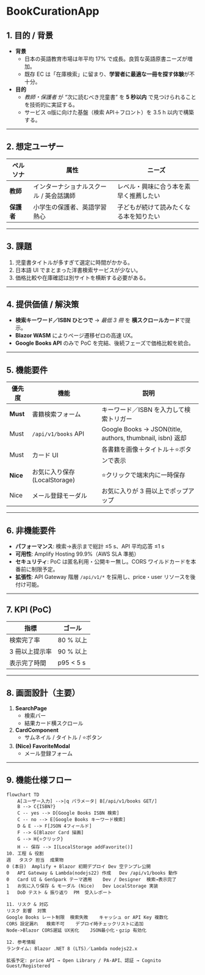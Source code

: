 # BookCurationApp

## 1. 目的 / 背景
- **背景**  
  - 日本の英語教育市場は年平均 17% で成長。良質な英語原書ニーズが増加。  
  - 既存 EC は「在庫検索」に留まり、**学習者に最適な一冊を探す体験**が不十分。  
- **目的**  
  - *教師・保護者* が “次に読むべき児童書” を **5 秒以内** で見つけられることを技術的に実証する。  
  - サービス α版に向けた基盤（検索 API＋フロント）を 3.5 h 以内で構築する。  

---

## 2. 想定ユーザー
| ペルソナ | 属性 | ニーズ |
|----------|------|--------|
| **教師** | インターナショナルスクール / 英会話講師 | レベル・興味に合う本を素早く推薦したい |
| **保護者** | 小学生の保護者、英語学習熱心 | 子どもが続けて読みたくなる本を知りたい |

---

## 3. 課題
1. 児童書タイトルが多すぎて選定に時間がかかる。  
2. 日本語 UI でまとまった洋書検索サービスが少ない。  
3. 価格比較や在庫確認は別サイトを横断する必要がある。  

---

## 4. 提供価値 / 解決策
- **検索キーワード／ISBN ひとつで** → *最低 3 冊* を **横スクロールカード**で提示。  
- **Blazor WASM** によりページ遷移ゼロの高速 UX。  
- **Google Books API** のみで PoC を完結、後続フェーズで価格比較を統合。  

---

## 5. 機能要件
| 優先度 | 機能 | 説明 |
|--------|------|------|
| **Must** | 書籍検索フォーム | キーワード／ISBN を入力して検索トリガー |
| Must | `/api/v1/books` API | Google Books → JSON(title, authors, thumbnail, isbn) 返却 |
| Must | カード UI | 各書籍を画像＋タイトル＋⭐ボタンで表示 |
| **Nice** | お気に入り保存 (LocalStorage) | ⭐クリックで端末内に一時保存 |
| Nice | メール登録モーダル | お気に入りが 3 冊以上でポップアップ |

---

## 6. 非機能要件
- **パフォーマンス**: 検索→表示まで総計 ≤5 s、API 平均応答 ≤1 s  
- **可用性**: Amplify Hosting 99.9%（AWS SLA 準拠）  
- **セキュリティ**: PoC は匿名利用・公開キー無し。CORS ワイルドカードを本番前に制限予定。  
- **拡張性**: API Gateway 階層 `/api/v1/*` を採用し、price・user リソースを後付け可能。  

---

## 7. KPI (PoC)
| 指標 | ゴール |
|------|-------|
| 検索完了率 | 80 % 以上 |
| 3 冊以上提示率 | 90 % 以上 |
| 表示完了時間 | p95 < 5 s |

---

## 8. 画面設計（主要）
1. **SearchPage**  
   - 検索バー  
   - 結果カード横スクロール  
2. **CardComponent**  
   - サムネイル / タイトル / ⭐ボタン  
3. **(Nice) FavoriteModal**  
   - メール登録フォーム  

---

## 9. 機能仕様フロー
```mermaid
flowchart TD
    A[ユーザー入力] -->|q パラメータ| B[/api/v1/books GET/]
    B --> C{ISBN?}
    C -- yes --> D[Google Books ISBN 検索]
    C -- no --> E[Google Books キーワード検索]
    D & E --> F[JSON 4フィールド]
    F --> G[Blazor Card 描画]
    G --> H{⭐クリック}
    H -- 保存 --> I[LocalStorage addFavorite()]
10. 工程 & 役割
週	タスク	担当	成果物
0 (本日)	Amplify + Blazor 初期デプロイ	Dev	空テンプレ公開
0	API Gateway & Lambda(nodejs22) 作成	Dev	/api/v1/books 動作
0	Card UI & GenSpark テーマ適用	Dev / Designer	検索→表示完了
1	お気に入り保存 & モーダル (Nice)	Dev	LocalStorage 実装
1	DoD テスト & 振り返り	PM	受入レポート

11. リスク & 対応
リスク	影響	対策
Google Books レート制限	検索失敗	キャッシュ or API Key 複数化
CORS 設定漏れ	検索不可	デプロイ時チェックリストに追加
Node->Blazor CORS遅延	UX劣化	JSON最小化・gzip 有効化

12. 参考情報
ランタイム: Blazor .NET 8 (LTS)／Lambda nodejs22.x

拡張予定: price API → Open Library / PA-API、認証 → Cognito Guest/Registered
